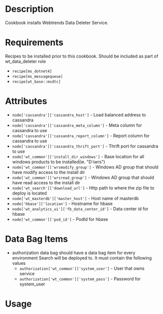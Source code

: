 Description
===========
Cookbook installs Webtrends Data Deleter Service.

Requirements
============
Recipes to be installed prior to this cookbook. Should be included as part of wt_data_deleter role
* `recipe[ms_dotnet4]`
* `recipe[ms_messagequeue]`
* `recipe[wt_base::msdtc]`

Attributes
==========
* `node['cassandra']['cassandra_host']` - Load balanced address to cassandra
* `node['cassandra']['cassandra_meta_column']` - Meta column for cassandra to use
* `node['cassandra']['cassandra_report_column']` - Report column for cassandra to use
* `node['cassandra']['cassandra_thrift_port']` - Thrift port for cassandra to use
* `node['wt_common']['install_dir_windows']` - Base location for all windows products to be installed(ie. "D:\\wrs")
* `node['wt_common']['wrsmodify_group']` - Windows AD group that should have modify access to the install dir
* `node['wt_common']['wrsread_group']` - Windows AD group that should have read access to the install dir
* `node['wt_search']['download_url']` - Http path to where the zip file to deploy is located
* `node['wt_masterdb']['master_host']` - Host name of masterdb
* `node['hbase']['location']` - Hostname for hbase
* `node['wt_analytics_ui']['fb_data_center_id']` - Data center id for hbase
* `node['wt_common']['pod_id']` - PodId for hbase


Data Bag Items
===============
* authorization data bag should have a data bag item for every environment Search will be deployed to. It must contain the following values
	* `authorization['wt_common']['system_user']` - User that owns service
	* `authorization['wt_common']['system_pass']` - Password for system_user

Usage
=====
